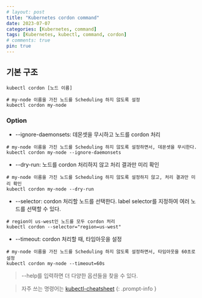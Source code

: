 ```yaml
---
# layout: post
title: "Kubernetes cordon command"
date: 2023-07-07
categories: [Kubernetes, command]
tags: [Kubernetes, kubectl, command, cordon]
# comments: true
pin: true
---
```


## 기본 구조
```
kubectl cordon [노드 이름]

# my-node 이름을 가진 노드를 Scheduling 하지 않도록 설정
kubectl cordon my-node
```

### Option
- --ignore-daemonsets: 데몬셋을 무시하고 노드를 cordon 처리
```
# my-node 이름을 가진 노드를 Scheduling 하지 않도록 설정하면서, 데몬셋을 무시한다.
kubectl cordon my-node --ignore-daemonsets
```

- --dry-run: 노드를 cordon 처리하지 않고 처리 결과만 미리 확인
```
# my-node 이름을 가진 노드를 Scheduling 하지 않도록 설정하지 않고, 처리 결과만 미리 확인
kubectl cordon my-node --dry-run
```

- --selector: cordon 처리할 노드를 선택한다. label selector를 지정하여 여러 노드를 선택할 수 있다.
```
# region이 us-west인 노드를 모두 cordon 처리
kubectl cordon --selector="region=us-west"
```

- --timeout: cordon 처리할 때, 타임아웃을 설정
```
# my-node 이름을 가진 노드를 Scheduling 하지 않도록 설정하면서, 타임아웃을 60초로 설정
kubectl cordon my-node --timeout=60s
```

> --help를 입력하면 더 다양한 옵션들을 찾을 수 있다.

> 자주 쓰는 명령어는 [kubectl-cheatsheet](https://kubernetes.io/docs/reference/kubectl/cheatsheet/)
{: .prompt-info }